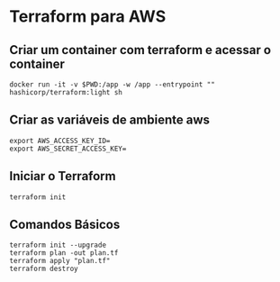 # Terraform para AWS


## Criar um container com terraform e acessar o container
`docker run -it -v $PWD:/app -w /app --entrypoint "" hashicorp/terraform:light sh`

## Criar as variáveis de ambiente aws
`export AWS_ACCESS_KEY_ID=`  
`export AWS_SECRET_ACCESS_KEY=`  

## Iniciar o Terraform
`terraform init`  

## Comandos Básicos
`terraform init --upgrade`  
`terraform plan -out plan.tf`  
`terraform apply "plan.tf"`  
`terraform destroy`